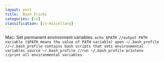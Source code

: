 ```yaml
---
layout: post
title:  Bash Tricks
categories: [cs]
classification: [cs-miscellany]
---
```


Mac:
  Set permanent environment variables:
    ```
    echo $PATH //output PATH variable ($PATH means the value of PATH variable)
    open ~/.bash_profile //~/.bash_profile contains bash scripts that sets environmental variables
    source ~/.bash_profile //run ~/.bash_profile
    printenv //print all environmental variables
    ```
